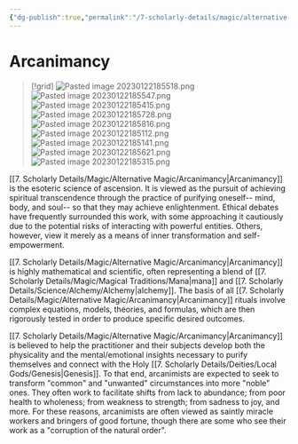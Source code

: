 ```yaml
---
{"dg-publish":true,"permalink":"/7-scholarly-details/magic/alternative-magic/arcanimancy/"}
---
```


# Arcanimancy  

>[!grid]
>![Pasted image 20230122185518.png](/img/user/x.%20Assets/Attachments/Pasted%20image%2020230122185518.png)
>![Pasted image 20230122185547.png](/img/user/x.%20Assets/Attachments/Pasted%20image%2020230122185547.png)
>![Pasted image 20230122185415.png](/img/user/x.%20Assets/Attachments/Pasted%20image%2020230122185415.png)
>![Pasted image 20230122185728.png](/img/user/x.%20Assets/Attachments/Pasted%20image%2020230122185728.png)
>![Pasted image 20230122185816.png](/img/user/x.%20Assets/Attachments/Pasted%20image%2020230122185816.png)
>![Pasted image 20230122185112.png](/img/user/x.%20Assets/Attachments/Pasted%20image%2020230122185112.png)
>![Pasted image 20230122185141.png](/img/user/x.%20Assets/Attachments/Pasted%20image%2020230122185141.png)
>![Pasted image 20230122185621.png](/img/user/x.%20Assets/Attachments/Pasted%20image%2020230122185621.png)
>![Pasted image 20230122185315.png](/img/user/x.%20Assets/Attachments/Pasted%20image%2020230122185315.png)

[[7. Scholarly Details/Magic/Alternative Magic/Arcanimancy\|Arcanimancy]] is the esoteric science of ascension. It is viewed as the pursuit of achieving spiritual transcendence through the practice of purifying oneself-- mind, body, and soul-- so that they may achieve enlightenment. Ethical debates have frequently surrounded this work, with some approaching it cautiously due to the potential risks of interacting with powerful entities. Others, however, view it merely as a means of inner transformation and self-empowerment.  

[[7. Scholarly Details/Magic/Alternative Magic/Arcanimancy\|Arcanimancy]] is highly mathematical and scientific, often representing a blend of [[7. Scholarly Details/Magic/Magical Traditions/Mana\|mana]] and [[7. Scholarly Details/Science/Alchemy/Alchemy\|alchemy]]. The basis of all [[7. Scholarly Details/Magic/Alternative Magic/Arcanimancy\|Arcanimancy]] rituals involve complex equations, models, theories, and formulas, which are then rigorously tested in order to produce specific desired outcomes.

[[7. Scholarly Details/Magic/Alternative Magic/Arcanimancy\|Arcanimancy]] is believed to help the practitioner and their subjects develop both the physicality and the mental/emotional insights necessary to purify themselves and connect with the Holy [[7. Scholarly Details/Deities/Local Gods/Genesis\|Genesis]]. To that end, arcanimists are expected to seek to transform "common" and "unwanted" circumstances into more "noble" ones. They often work to facilitate shifts from lack to abundance; from poor health to wholeness; from weakness to strength; from sadness to joy, and more. For these reasons, arcanimists are often viewed as saintly miracle workers and bringers of good fortune, though there are some who see their work as a "corruption of the natural order". 